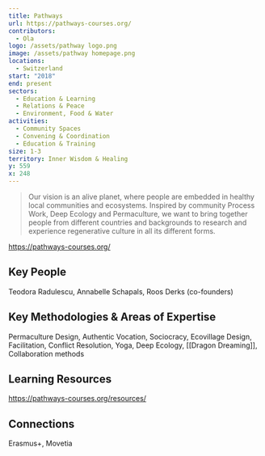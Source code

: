```yaml
---
title: Pathways
url: https://pathways-courses.org/
contributors:
  - Ola
logo: /assets/pathway logo.png
image: /assets/pathway homepage.png
locations:
  - Switzerland
start: "2018"
end: present
sectors:
  - Education & Learning
  - Relations & Peace
  - Environment, Food & Water
activities:
  - Community Spaces
  - Convening & Coordination
  - Education & Training
size: 1-3
territory: Inner Wisdom & Healing
y: 559
x: 248
---
```

> Our vision is an alive planet, where people are embedded in healthy local communities and ecosystems. Inspired by community Process Work, Deep Ecology and Permaculture, we want to bring together people from different countries and backgrounds to research and experience regenerative culture in all its different forms.

https://pathways-courses.org/


## Key People

Teodora Radulescu, Annabelle Schapals, Roos Derks (co-founders)

## Key Methodologies & Areas of Expertise

Permaculture Design, Authentic Vocation, Sociocracy, Ecovillage Design, Facilitation, Conflict Resolution, Yoga, Deep Ecology, [[Dragon Dreaming]], Collaboration methods 

## Learning Resources

https://pathways-courses.org/resources/

## Connections

  Erasmus+, Movetia
